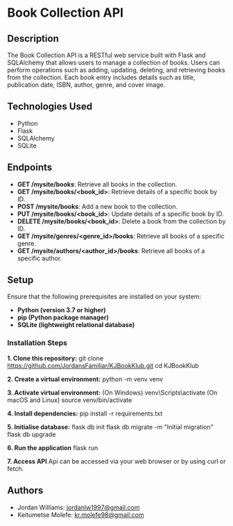 # Book Collection API

## Description
The Book Collection API is a RESTful web service built with Flask and SQLAlchemy that allows users to manage a collection of books. Users can perform operations such as adding, updating, deleting, and retrieving books from the collection. Each book entry includes details such as title, publication date, ISBN, author, genre, and cover image.

## Technologies Used
- Python
- Flask
- SQLAlchemy
- SQLite

## Endpoints
- **GET /mysite/books**: Retrieve all books in the collection.
- **GET /mysite/books/<book_id>**: Retrieve details of a specific book by ID.
- **POST /mysite/books**: Add a new book to the collection.
- **PUT /mysite/books/<book_id>**: Update details of a specific book by ID.
- **DELETE /mysite/books/<book_id>**: Delete a book from the collection by ID.
- **GET /mysite/genres/<genre_id>/books**: Retrieve all books of a specific genre.
- **GET /mysite/authors/<author_id>/books**: Retrieve all books of a specific author.

## Setup
Ensure that the following prerequisites are installed on your system:
- **Python (version 3.7 or higher)**
- **pip (Python package manager)**
- **SQLite (lightweight relational database)**

### Installation Steps
**1. Clone this repository:**
git clone https://github.com/JordansFamiliar/KJBookKlub.git
cd KJBookKlub

**2. Create a virtual environment:**
python -m venv venv

**3. Activate virtual environment:**
(On Windows) venv\Scripts\activate
(On macOS and Linux) source venv/bin/activate

**4. Install dependencies:**
pip install -r requirements.txt

**5. Initialise database:**
flask db init
flask db migrate -m "Initial migration"
flask db upgrade

**6. Run the application**
flask run

**7. Access API**
Api can be accessed via your web browser or by using curl or fetch.


## Authors
- Jordan Williams: [jordanlw1997@gmail.com](mailto:jordanlw1997@gmail.com)
- Keitumetse Molefe: [kr.molefe98@gmail.com](mailto:kr.molefe98@gmail.com)
